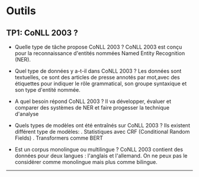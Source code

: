 # Outils

## TP1: CoNLL 2003 ? 

- Quelle type de tâche propose CoNLL 2003 ?
CoNLL 2003 est conçu pour la reconnaissance d'entités nommées Named Entity Recognition (NER).

- Quel type de données y a-t-il dans CoNLL 2003 ?
Les données sont textuelles, ce sont des articles de presse annotés par mot,avec des étiquettes pour indiquer le rôle grammatical, son groupe syntaxique et son type d'entité nommée.
  
- A quel besoin répond CoNLL 2003 ?
Il va développer, évaluer et comparer des systèmes de NER et faire progesser la technique d'analyse
  
- Quels types de modèles ont été entraînés sur CoNLL 2003 ?
Ils existent différent type de modèles:
. Statistiques avec CRF (Conditional Random Fields)
. Transformers comme BERT  
  
- Est un corpus monolingue ou multilingue ?
CoNLL 2003 contient des données pour deux langues : l'anglais et l'allemand.
On ne peux pas le considérer comme monolingue mais plus comme bilingue.

---
